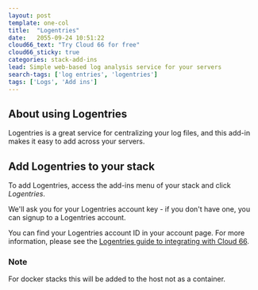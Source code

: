 ```yaml
---
layout: post
template: one-col
title:  "Logentries"
date:   2055-09-24 10:51:22
cloud66_text: "Try Cloud 66 for free"
cloud66_sticky: true
categories: stack-add-ins
lead: Simple web-based log analysis service for your servers
search-tags: ['log entries', 'logentries']
tags: ['Logs', 'Add ins']
---
```


## About using Logentries
Logentries is a great service for centralizing your log files, and this add-in makes it easy to add across your servers.

## Add Logentries to your stack
To add Logentries, access the add-ins menu of your stack and click _Logentries_.

We'll ask you for your Logentries account key - if you don't have one, you can signup to a Logentries account.

You can find your Logentries account ID in your account page. For more information, please see the [Logentries guide to integrating with Cloud 66](https://logentries.com/doc/cloud66/).

<div class="notice notice-danger">
	<h3>Note</h3>
	<p>For docker stacks this will be added to the host not as a container.</p>
</div>
